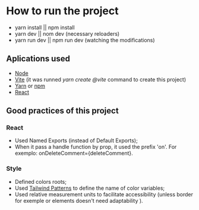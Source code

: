 # How to run the project

- yarn install || npm install
- yarn dev || nom dev (necessary reloaders)
- yarn run dev || npm run dev (watching the modifications)

## Aplications used
- [Node](https://nodejs.org/en/)
- [Vite](https://vitejs.dev/guide/) (it was runned *yarn create @vite* command to create this project)
- [Yarn](https://classic.yarnpkg.com/lang/en/docs/install/#mac-stable) or [npm](https://docs.npmjs.com/cli/v6/commands/npm-install)
- [React](https://pt-br.reactjs.org/docs/create-a-new-react-app.html)

## Good practices of this project
### React
- Used Named Exports (instead of Default Exports); 
- When it pass a handle function by prop, it used the prefix 'on'. For exemplo: onDeleteComment={deleteComment}.

### Style
- Defined colors roots;
- Used [Tailwind Patterns](https://tailwindcss.com/docs/customizing-colors#default-color-palette) to define the name of color variables;
- Used relative measurement units to facilitate accessibility (unless border for exemple or elements doesn't need adaptability ).